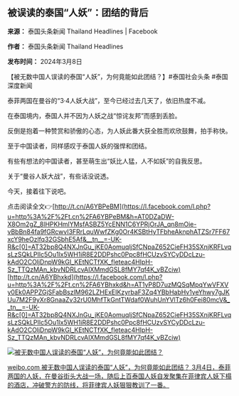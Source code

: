 ## 被误读的泰国“人妖”：团结的背后

**来源：** 泰国头条新闻 Thailand Headlines | Facebook

**作者：** 泰国头条新闻 Thailand Headlines

**发布时间：** 2024年3月8日

【被无数中国人误读的泰国“人妖”，为何竟能如此团结？】#泰国社会头条 #泰国深度新闻

泰菲两国在曼谷的“3·4人妖大战”，至今已经过去几天了，依旧热度不减。

在泰国境内，泰国人并不因为人妖之战“惊诧友邦”而感到丢脸。

反倒是抱着一种赞赏和骄傲的心态，为人妖此番大获全胜而欢欣鼓舞，拍手称快。

至于中国读者，同样感叹于泰国人妖的强悍和团结。

有些有想法的中国读者，甚至萌生出“妖比人猛，人不如妖”的自我反思。

关于“曼谷人妖大战”，有些话没说透。

今天，接着往下说吧。

点击阅读全文👉[http://t.cn/A6YBPeBM](https://l.facebook.com/l.php?u=http%3A%2F%2Ft.cn%2FA6YBPeBM&h=AT0DZaDW-X8Om2gZ_8lHPKHmlYMsfASBZ5YcENN1C6YPRjOrJA_qn8mOie-vBbBn84fa9fGRcwvI3FRrLquWwfZKg0Or4KSBtHyTFbheAknphATZSr7FF67xcY9heOzlfq32GSbhE5Af&__tn__=-UK-R&c[0]=AT32bp8Q4NXJnGu_jKE0AomuqljSfCNpaZ652CieFH35SXnjKRFLvqsLzSQkLPIlc5Ou1lx5WH1iR8E2DDPshc0Ppc8fHCUzvSYCyDDcLzu-kAdO2COljDnpW9kGI_KEtNCTfXK_fleteac4HIpH-Sz_TTQzMAn_kbvNDRLcvAIXMmdGSL8fMY7qf4K_vBZciw) [http://t.cn/A6YBhxkd](https://l.facebook.com/l.php?u=http%3A%2F%2Ft.cn%2FA6YBhxkd&h=AT1yP8D7uzMQSqMpqYwVFXVy0Ek0APPZGjSFabBszlM962LZHExEIKzyrbaF3Zq4YBbHabHv1yeYhwy7gJKUu7M2F9yXr8GnaaZv32rU0MhfTkGntTWdaf0WuhUnYVlTz6h0Fei80mcV&__tn__=-UK-R&c[0]=AT32bp8Q4NXJnGu_jKE0AomuqljSfCNpaZ652CieFH35SXnjKRFLvqsLzSQkLPIlc5Ou1lx5WH1iR8E2DDPshc0Ppc8fHCUzvSYCyDDcLzu-kAdO2COljDnpW9kGI_KEtNCTfXK_fleteac4HIpH-Sz_TTQzMAn_kbvNDRLcvAIXMmdGSL8fMY7qf4K_vBZciw)

[
![被无数中国人误读的泰国“人妖”，为何竟能如此团结？](https://external-sjc3-1.xx.fbcdn.net/emg1/v/t13/6864593962606682421?url=https%3A%2F%2Fwx2.sinaimg.cn%2Flarge%2Fd0a732bfgy1hnjumq826bj20rs0fm42p.jpg&fb_obo=1&utld=sinaimg.cn&stp=c0.5000x0.5000f_dst-jpg_flffffff_p500x261_q75_tt6&ccb=13-1&oh=06_Q3997yKXZ9TKZjwRVqR3ZQVa30Guo786EA-vlsVjQe8jwas&oe=67C6BAF2&_nc_sid=c97757)
](https://l.facebook.com/l.php?u=http%3A%2F%2Ft.cn%2FA6YBhxkd&h=AT14KG7fT1J4eNYEIeQvFyHzpXJj-qJGzTH85pQ3Ffv67W6SGcHGwepSJEh5K8ca5lv5ii6hj4ijdbgnIz5lWwCkFMGoNyMaY_y80G0D72E7lylQ6adf7e-2f_MTtrWLylJHipC5pEFZ&__tn__=H-R&c[0]=AT32bp8Q4NXJnGu_jKE0AomuqljSfCNpaZ652CieFH35SXnjKRFLvqsLzSQkLPIlc5Ou1lx5WH1iR8E2DDPshc0Ppc8fHCUzvSYCyDDcLzu-kAdO2COljDnpW9kGI_KEtNCTfXK_fleteac4HIpH-Sz_TTQzMAn_kbvNDRLcvAIXMmdGSL8fMY7qf4K_vBZciw)

[
weibo.com
被无数中国人误读的泰国“人妖”，为何竟能如此团结？
3月4日，泰菲两国的人妖，在曼谷街头大战一场，随后上百泰国人妖自发聚集在菲律宾人妖下榻的酒店，冲破警方的防线，将菲律宾人妖狠狠教训了一番。
](https://l.facebook.com/l.php?u=http%3A%2F%2Ft.cn%2FA6YBhxkd&h=AT14KG7fT1J4eNYEIeQvFyHzpXJj-qJGzTH85pQ3Ffv67W6SGcHGwepSJEh5K8ca5lv5ii6hj4ijdbgnIz5lWwCkFMGoNyMaY_y80G0D72E7lylQ6adf7e-2f_MTtrWLylJHipC5pEFZ&__tn__=%2CmH-R&c[0]=AT32bp8Q4NXJnGu_jKE0AomuqljSfCNpaZ652CieFH35SXnjKRFLvqsLzSQkLPIlc5Ou1lx5WH1iR8E2DDPshc0Ppc8fHCUzvSYCyDDcLzu-kAdO2COljDnpW9kGI_KEtNCTfXK_fleteac4HIpH-Sz_TTQzMAn_kbvNDRLcvAIXMmdGSL8fMY7qf4K_vBZciw)
